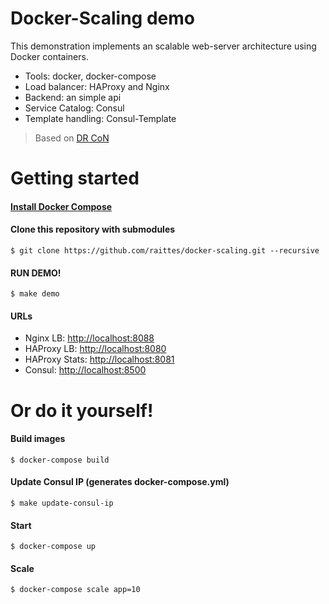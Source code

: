 # Docker-Scaling demo

This demonstration implements an scalable web-server architecture using Docker containers.

  - Tools: docker, docker-compose
  - Load balancer: HAProxy and Nginx
  - Backend: an simple api
  - Service Catalog: Consul
  - Template handling: Consul-Template
  
>Based on [DR CoN](https://www.airpair.com/scalable-architecture-with-docker-consul-and-nginx)

# Getting started

#### [Install Docker Compose](https://docs.docker.com/compose/install/)

#### Clone this repository with submodules
``` $ git clone https://github.com/raittes/docker-scaling.git --recursive ```

#### RUN DEMO!
``` $ make demo ```

#### URLs
  - Nginx LB: [http://localhost:8088](http://localhost:8088)
  - HAProxy LB: [http://localhost:8080](http://localhost:8080)
  - HAProxy Stats: [http://localhost:8081](http://localhost:8081)
  - Consul: [http://localhost:8500](http://localhost:8500)

# Or do it yourself!

#### Build images
``` $ docker-compose build ```

#### Update Consul IP (generates docker-compose.yml)
``` $ make update-consul-ip ```

#### Start
``` $ docker-compose up ```

#### Scale
``` $ docker-compose scale app=10 ```


